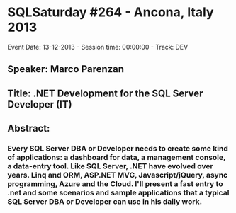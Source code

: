# SQLSaturday #264 - Ancona, Italy 2013
Event Date: 13-12-2013 - Session time: 00:00:00 - Track: DEV
## Speaker: Marco Parenzan
## Title: .NET Development for the SQL Server Developer (IT)
## Abstract:
### Every SQL Server DBA or Developer needs to create some kind of applications: a dashboard for data, a management console, a data-entry tool. Like SQL Server, .NET have evolved over years. Linq and ORM, ASP.NET MVC, Javascript/jQuery, async programming, Azure and the Cloud. I'll present a fast entry to .net and some scenarios and sample applications that a typical SQL Server DBA or Developer can use in his daily work.
